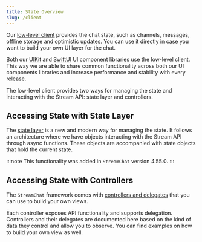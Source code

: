 ```yaml
---
title: State Overview
slug: /client
---
```


Our [low-level client](https://getstream.io/chat/docs/ios-swift/?language=swift) provides the chat state, such as channels, messages, offline storage and optimistic updates. You can use it directly in case you want to build your own UI layer for the chat.

Both our [UIKit](../uikit/getting-started.md) and [SwiftUI](../swiftui/getting-started.md) UI component libraries use the low-level client. This way we are able to share common functionality across both our UI components libraries and increase performance and stability with every release.

The low-level client provides two ways for managing the state and interacting with the Stream API: state layer and controllers. 

## Accessing State with State Layer

The [state layer](state-layer/state-layer-overview.md) is a new and modern way for managing the state. It follows an architecture where we have objects interacting with the Stream API through async functions. These objects are accompanied with state objects that hold the current state.

:::note
This functionality was added in `StreamChat` version 4.55.0.
:::

## Accessing State with Controllers

The `StreamChat` framework comes with [controllers and delegates](controllers/controllers-overview.md) that you can use to build your own views.

Each controller exposes API functionality and supports delegation. Controllers and their delegates are documented here based on the kind of data they control and allow you to observe. You can find examples on how to build your own view as well.
